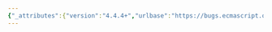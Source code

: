 ```yaml
---
{"_attributes":{"version":"4.4.4+","urlbase":"https://bugs.ecmascript.org/","maintainer":"dherman@mozilla.com"},"bug":{"bug_id":1232,"creation_ts":"2013-01-26 16:51:00 -0800","short_desc":"15.15.5.2 WeakMap.prototype.clear is a significant extension without consensus","delta_ts":"2014-12-07 14:35:02 -0800","product":"Draft for 6th Edition","component":"technical issue","version":"Rev 13: December 21, 2012 Draft","rep_platform":"All","op_sys":"All","bug_status":"RESOLVED","resolution":"FIXED","priority":"Normal","bug_severity":"normal","everconfirmed":true,"reporter":{"uid":"erights","name":"Mark Miller"},"assigned_to":{"uid":"allen","name":"Allen Wirfs-Brock"},"cc":["claude.pache","erights"],"long_desc":[{"commentid":3163,"comment_count":0,"who":{"uid":"erights","name":"Mark Miller"},"bug_when":"2013-01-26 16:51:32 -0800","thetext":"Should go through TC39 strawman process and review before becoming normative."},{"commentid":10684,"comment_count":1,"who":{"uid":"claude.pache","name":"Claude Pache"},"bug_when":"2014-11-26 02:55:26 -0800","thetext":"From the November 19 2014 Meeting Notes:\n\n\"MM: In the absense of clear, we have a security property: the mapping from weakmap/key pair value can only be observed or affected by someone who has both the weakmap and the key. With clear(), someone with _only_ the WeakMap would've been able to affect the WeakMap-and-key-to-value mapping.\"\n\nIf that privacy/security property of Weak{Map, Set} is indeed a desirable feature, it should be specified as a *required* feature. Concretely:\n\n(1) In the intro of Section 23.3 WeakMap [1], it should be added somewhere that no mechanism is provided that would either access or change a key/value pair of a WeakMap without providing both the key and the WeakMap. Ditto for WeakSet. In other words, it should be said that the privacy feature is *intended*.\n\n(2) In Section 16.1 Forbidden Extensions [2], it should be added that conforming implementations must not provide such a mechanism. That would effectively outlaw the `.clear()` method (method that all major implementations currently provide).\n\n[1]: http://people.mozilla.org/~jorendorff/es6-draft.html#sec-weakmap-objects\n[2]: http://people.mozilla.org/~jorendorff/es6-draft.html#sec-forbidden-extensions"},{"commentid":10685,"comment_count":2,"who":{"uid":"erights","name":"Mark Miller"},"bug_when":"2014-11-26 07:20:58 -0800","thetext":"Hi Claude, I agree. Those would both be valuable changes."},{"commentid":10687,"comment_count":3,"who":{"uid":"allen","name":"Allen Wirfs-Brock"},"bug_when":"2014-11-26 14:44:01 -0800","thetext":"Weakmap clear removed in rev29\n\nI'm not particularly convinced that it needs to be forbidden in the manner suggested.  Anyone who wants to enforce this property can do so simply by never exposing the actual weakmap to anyone other than trusted parties."},{"commentid":10688,"comment_count":4,"who":{"uid":"erights","name":"Mark Miller"},"bug_when":"2014-11-26 16:02:06 -0800","thetext":"That would be expensive -- requiring wrapping the actual weakmap in a wrapper, and then creating an emulated WeakMap.prototype that contains only the allowed methods, which, when given an emulated WeakMap instance, accesses its encapsulated WeakMap using ... a WeakMap. At the very least, it would be ironic ;).\n\n(function() {\n  \"use strict\";\n\n  const UnsafeWeakMap = WeakMap;\n\n  const hidden = new UnsafeWeakMap();\n\n  WeakMap = class {\n    constructor() {\n      hidden.set(this, new UnsafeWeakMap();\n    }\n    get(key) {\n      return hidden.get(this).get(key);\n    }\n    // etc...\n  };\n})();\n\nEvery safe WeakMap operation becomes two builtin WeakMap operations.\n\nDo you see a cheaper way to implement your suggestion?"},{"commentid":10689,"comment_count":5,"who":{"uid":"allen","name":"Allen Wirfs-Brock"},"bug_when":"2014-11-26 17:20:31 -0800","thetext":"(In reply to Mark Miller from comment #4)\n> > ...\n> Every safe WeakMap operation becomes two builtin WeakMap operations.\n> \n> Do you see a cheaper way to implement your suggestion?\n\nthat's just a single layer of encapsulation. That the sort of behavioral delegation that is done all the time with object based abstractions.  \n\nIn reality, the \"wrapper\" probably some domain module object that exposes some other interface rather than the basic map interface."},{"commentid":10691,"comment_count":6,"who":{"uid":"erights","name":"Mark Miller"},"bug_when":"2014-11-26 21:13:26 -0800","thetext":"(In reply to Allen Wirfs-Brock from comment #5)\n> (In reply to Mark Miller from comment #4)\n> > > ...\n> > Every safe WeakMap operation becomes two builtin WeakMap operations.\n> > \n> > Do you see a cheaper way to implement your suggestion?\n> \n> that's just a single layer of encapsulation. That the sort of behavioral\n> delegation that is done all the time with object based abstractions.  \n> \n> In reality, the \"wrapper\" probably some domain module object that exposes\n> some other interface rather than the basic map interface.\n\nThat may be some reality, but it does not address your own \n\n> I'm not particularly convinced that it needs to be forbidden \n> in the manner suggested.  Anyone who wants to enforce this \n> property can do so simply by never exposing the actual \n> weakmap to anyone other than trusted parties.\n\nwhich requires monkey patching to replace a hypothetical builtin weakmap with a safe one. That's the scenario that concerns me."},{"commentid":10692,"comment_count":7,"who":{"uid":"erights","name":"Mark Miller"},"bug_when":"2014-11-26 21:14:00 -0800","thetext":"hypothetical builtin one with a .clear, that is."},{"commentid":10811,"comment_count":8,"who":{"uid":"allen","name":"Allen Wirfs-Brock"},"bug_when":"2014-12-06 15:33:54 -0800","thetext":"fixed in rev29 editor's draft\n\n'clear' method removed for WeakMap and WeakSet as per discussion at November 2014 TC39 meeting."},{"commentid":10867,"comment_count":9,"who":{"uid":"allen","name":"Allen Wirfs-Brock"},"bug_when":"2014-12-07 14:35:02 -0800","thetext":"fixed in rev29"}]}}
---
```

